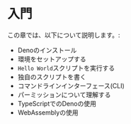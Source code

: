 # 入門

この章では、以下について説明します。:
- Denoのインストール
- 環境をセットアップする
- `Hello World`スクリプトを実行する
- 独自のスクリプトを書く
- コマンドラインインターフェース(CLI)
- パーミッションについて理解する
- TypeScriptでのDenoの使用
- WebAssemblyの使用
